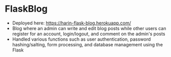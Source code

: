 # FlaskBlog

- Deployed here: https://harin-flask-blog.herokuapp.com/
- Blog where an admin can write and edit blog posts while other users can register for an account, login/logout, and comment on the admin's posts
- Handled various functions such as user authentication, password hashing/salting, form processing, and database management using the Flask
